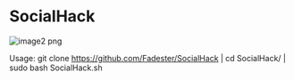 # SocialHack

![image2 png](https://user-images.githubusercontent.com/53977560/92504729-5601be80-f203-11ea-8e5e-b30e8e4964fb.jpeg)

Usage: git clone https://github.com/Fadester/SocialHack |
cd SocialHack/ |
sudo bash SocialHack.sh
